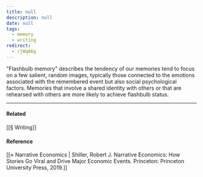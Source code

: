 ```yaml
---
title: null
description: null
date: null
tags:
  - memory
  - writing
redirect:
  - /jWqA6g
---
```


"Flashbulb memory" describes the tendency of our memories tend to focus on a few salient, random images, typically those connected to the emotions associated with the remembered event but also social psychological factors. Memories that involve a shared identity with others or that are rehearsed with others are more likely to achieve flashbulb status.

---

#### Related

[[§ Writing]]

#### Reference

[[≈ Narrative Economics | Shiller, Robert J. Narrative Economics: How Stories Go Viral and Drive Major Economic Events. Princeton: Princeton University Press, 2019.]]

